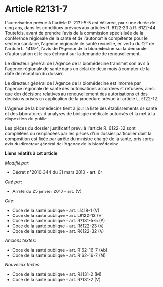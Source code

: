 # Article R2131-7

L'autorisation prévue à l'article R. 2131-5-5 est délivrée, pour une durée de cinq ans, dans les conditions prévues aux
articles R. 6122-23 à R. 6122-44. Toutefois, avant de prendre l'avis de la commission spécialisée de la conférence régionale
de la santé et de l'autonomie compétente pour le secteur sanitaire, l'agence régionale de santé recueille, en vertu du 12° de
l'article L. 1418-1, l'avis de l'Agence de la biomédecine sur la demande d'autorisation et le cas échéant sur la demande de
renouvellement. 

Le directeur général de l'Agence de la biomédecine transmet son avis à l'agence régionale de santé dans un délai de deux mois
à compter de la date de réception du dossier. 

Le directeur général de l'Agence de la biomédecine est informé par l'agence régionale de santé des autorisations accordées et
refusées, ainsi que des décisions relatives au renouvellement des autorisations et des décisions prises en application de la
procédure prévue à l'article L. 6122-12.

L'Agence de la biomédecine tient à jour la liste des établissements de santé et des laboratoires d'analyses de biologie
médicale autorisés et la met à la disposition du public. 

Les pièces du dossier justificatif prévu à l'article R. 6122-32 sont complétées ou remplacées par les pièces d'un dossier
particulier dont la composition est fixée par arrêté du ministre chargé de la santé, pris après avis du directeur général de
l'Agence de la biomédecine.

**Liens relatifs à cet article**

_Modifié par_:

  - Décret n°2010-344 du 31 mars 2010 - art. 64

_Cité par_:

  - Arrêté du 25 janvier 2018 - art. (V)

_Cite_:

  - Code de la santé publique - art. L1418-1 (V)
  - Code de la santé publique - art. L6122-12 (V)
  - Code de la santé publique - art. R2131-5-5 (V)
  - Code de la santé publique - art. R6122-23 (V)
  - Code de la santé publique - art. R6122-32 (V)

_Anciens textes_:

  - Code de la santé publique - art. R162-16-7 (Ab)
  - Code de la santé publique - art. R162-16-7 (M)

_Nouveaux textes_:

  - Code de la santé publique - art. R2131-2 (M)
  - Code de la santé publique - art. R2131-2 (V)
